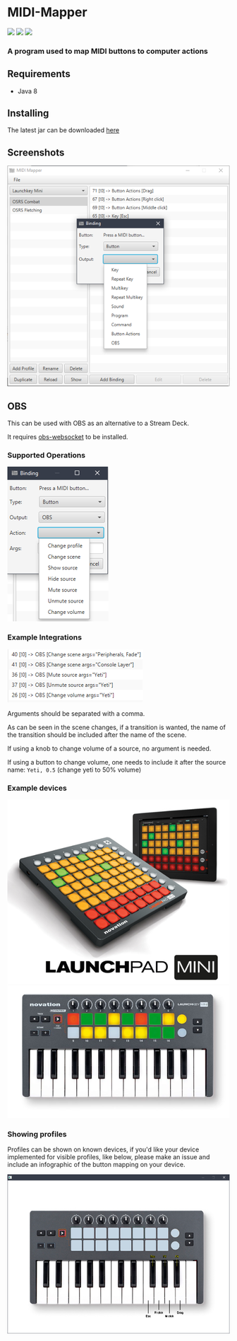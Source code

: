# MIDI-Mapper
[![](https://img.shields.io/github/license/mashape/apistatus.svg)](LICENSE)
[![](https://img.shields.io/badge/donate-patreon-orange.svg)](https://www.patreon.com/bePatron?c=954360)
[![](https://img.shields.io/badge/donate-paypal-blue.svg)](https://paypal.me/TSedlar)

### A program used to map MIDI buttons to computer actions

## Requirements
- Java 8

## Installing
The latest jar can be downloaded [here](https://github.com/TSedlar/MIDI-Mapper/releases)

## Screenshots

![](wiki/screenshot.png)

## OBS

This can be used with OBS as an alternative to a Stream Deck.

It requires [obs-websocket](https://github.com/Palakis/obs-websocket) to be installed.

### Supported Operations
![](wiki/obs-1.png)

### Example Integrations
![](wiki/obs-2.png)

Arguments should be separated with a comma.

As can be seen in the scene changes, if a transition is wanted, the name of the transition should be included after the name of the scene.

If using a knob to change volume of a source, no argument is needed.

If using a button to change volume, one needs to include it after the source name: `Yeti, 0.5` (change yeti to 50% volume)

### Example devices

![](wiki/launchpad-mini.jpg)
![](wiki/launchkey-mini.jpg)

### Showing profiles

Profiles can be shown on known devices, if you'd like your device implemented for visible profiles, like below, please make an issue and include an infographic of the button mapping on your device.

![](wiki/profile-display.png)
